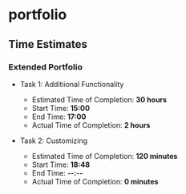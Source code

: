 # portfolio

## Time Estimates

### Extended Portfolio

* Task 1: Additiional Functionality
  * Estimated Time of Completion: __30 hours__
  * Start Time: __15:00__
  * End Time: __17:00__
  * Actual Time of Completion: __2 hours__

* Task 2: Customizing
  * Estimated Time of Completion: __120 minutes__
  * Start Time: __18:48__
  * End Time: __--:--__
  * Actual Time of Completion: __0 minutes__